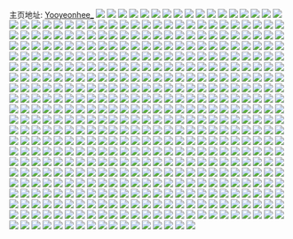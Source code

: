 主页地址: [Yooyeonhee_](https://weibo.com/u/5988391513) 
![](https://wx4.sinaimg.cn/mw2000/006xgGbTly1h9d1041zmzj30u01hcdq5.jpg) 
![](https://wx4.sinaimg.cn/mw2000/006xgGbTly1h9d104dd6uj30u01hc7gn.jpg) 
![](https://wx4.sinaimg.cn/mw2000/006xgGbTly1h9csl8diy1j30xl1hg7qd.jpg) 
![](https://wx4.sinaimg.cn/mw2000/006xgGbTly1h9csl7n3k3j30wp1ch1b7.jpg) 
![](https://wx4.sinaimg.cn/mw2000/006xgGbTly1h9cslljelqj32c0340u0x.jpg) 
![](https://wx4.sinaimg.cn/mw2000/006xgGbTly1h9cslc1xk8j32c0340qv7.jpg) 
![](https://wx4.sinaimg.cn/mw2000/006xgGbTly1h9cslhfw1gj32c0340u0z.jpg) 
![](https://wx4.sinaimg.cn/mw2000/006xgGbTly1h9cslf6oivj32c0340qv7.jpg) 
![](https://wx4.sinaimg.cn/mw2000/006xgGbTly1h9cslnbdhkj32c03407wi.jpg) 
![](https://wx4.sinaimg.cn/mw2000/006xgGbTly1h9csljhyqxj32c0340npe.jpg) 
![](https://wx4.sinaimg.cn/mw2000/006xgGbTly1h8xyy0210uj32c0340u0x.jpg) 
![](https://wx4.sinaimg.cn/mw2000/006xgGbTly1h8xyxp8q36j32c03401l0.jpg) 
![](https://wx4.sinaimg.cn/mw2000/006xgGbTly1h8xyxybgorj32c03401l0.jpg) 
![](https://wx4.sinaimg.cn/mw2000/006xgGbTly1h8xyxr2ximj328g2z9e83.jpg) 
![](https://wx4.sinaimg.cn/mw2000/006xgGbTly1h8xyxuuch0j32c03407wk.jpg) 
![](https://wx4.sinaimg.cn/mw2000/006xgGbTly1h8xyygl82yj32c03407wk.jpg) 
![](https://wx4.sinaimg.cn/mw2000/006xgGbTly1h8rixuksn5j30zo0k2ajp.jpg) 
![](https://wx4.sinaimg.cn/mw2000/006xgGbTly1h8ognt4ej9j321k3fs4qp.jpg) 
![](https://wx4.sinaimg.cn/mw2000/006xgGbTly1h8if9yhoapj30w31l1h45.jpg) 
![](https://wx4.sinaimg.cn/mw2000/006xgGbTly1h8if9u9q15j30tj1ginb5.jpg) 
![](https://wx4.sinaimg.cn/mw2000/006xgGbTly1h8ifa4owaxj30xj1nlqoc.jpg) 
![](https://wx4.sinaimg.cn/mw2000/006xgGbTly1h8ifadjyl7j30wv1meqnt.jpg) 
![](https://wx4.sinaimg.cn/mw2000/006xgGbTly1h8hv4w3lxgj30u00u0n8t.jpg) 
![](https://wx4.sinaimg.cn/mw2000/006xgGbTly1h8hv4y96yzj30u00u07ft.jpg) 
![](https://wx4.sinaimg.cn/mw2000/006xgGbTly1h8hv50f178j30u00u07fu.jpg) 
![](https://wx4.sinaimg.cn/mw2000/006xgGbTly1h8hv2rfk2rj32c03407wi.jpg) 
![](https://wx4.sinaimg.cn/mw2000/006xgGbTly1h8hv399cf2j32c03404qq.jpg) 
![](https://wx4.sinaimg.cn/mw2000/006xgGbTly1h8hv2h2aavj32c0340hdu.jpg) 
![](https://wx4.sinaimg.cn/mw2000/006xgGbTly1h8hv27372cj32c03407wi.jpg) 
![](https://wx4.sinaimg.cn/mw2000/006xgGbTly1h8hv3gju38j32c0340u0x.jpg) 
![](https://wx4.sinaimg.cn/mw2000/006xgGbTly1h8hv30jhvtj32c03401ky.jpg) 
![](https://wx4.sinaimg.cn/mw2000/006xgGbTly1h8hv3w7qxpj32c035enpg.jpg) 
![](https://wx4.sinaimg.cn/mw2000/006xgGbTly1h8hv4ca45lj32c0340kjo.jpg) 
![](https://wx4.sinaimg.cn/mw2000/006xgGbTly1h8hv4jl8irj32c03404qq.jpg) 
![](https://wx4.sinaimg.cn/mw2000/006xgGbTly1h8hv4togzbj32c0340x6q.jpg) 
![](https://wx4.sinaimg.cn/mw2000/006xgGbTly1h8hv0g3sj9j32c0340qv5.jpg) 
![](https://wx4.sinaimg.cn/mw2000/006xgGbTly1h770960jxzj32dr36akjn.jpg) 
![](https://wx4.sinaimg.cn/mw2000/006xgGbTly1h7709hhdu6j32dr36ab2b.jpg) 
![](https://wx4.sinaimg.cn/mw2000/006xgGbTly1h7707ajj9tj30u00u07eb.jpg) 
![](https://wx4.sinaimg.cn/mw2000/006xgGbTly1h7707g1n89j31hc1hc4gy.jpg) 
![](https://wx4.sinaimg.cn/mw2000/006xgGbTly1h77079cc3gj322h2rb4qq.jpg) 
![](https://wx4.sinaimg.cn/mw2000/006xgGbTly1h7707byzjdj30u00u0gwt.jpg) 
![](https://wx4.sinaimg.cn/mw2000/006xgGbTly1h7706rpqy5j31yi2jj7bj.jpg) 
![](https://wx4.sinaimg.cn/mw2000/006xgGbTly1h7707cpsoqj30wi1610v6.jpg) 
![](https://wx4.sinaimg.cn/mw2000/006xgGbTly1h6r5aqqneaj30xp18w0w9.jpg) 
![](https://wx4.sinaimg.cn/mw2000/006xgGbTly1h6r5o5hmokj30u00u0jyp.jpg) 
![](https://wx4.sinaimg.cn/mw2000/006xgGbTly1h6r5av7tssj30u00u040j.jpg) 
![](https://wx4.sinaimg.cn/mw2000/006xgGbTly1h6r5avw8y0j30u00u0abi.jpg) 
![](https://wx4.sinaimg.cn/mw2000/006xgGbTly1h6r5avfemhj30u00u0q4m.jpg) 
![](https://wx4.sinaimg.cn/mw2000/006xgGbTly1h6r5avnj1kj30u00u0agm.jpg) 
![](https://wx4.sinaimg.cn/mw2000/006xgGbTly1h6r5at5tr6j30u00u0dzh.jpg) 
![](https://wx4.sinaimg.cn/mw2000/006xgGbTly1h6r5aw3luvj30u00u0t9n.jpg) 
![](https://wx4.sinaimg.cn/mw2000/006xgGbTly1h6r5b1043wj30u00u0wjr.jpg) 
![](https://wx4.sinaimg.cn/mw2000/006xgGbTly1h6r5o67pv8j30u00u0dk2.jpg) 
![](https://wx4.sinaimg.cn/mw2000/006xgGbTly1h6r5o56ho5j30u00u0475.jpg) 
![](https://wx4.sinaimg.cn/mw2000/006xgGbTly1h6r581itbpj328u2z7b2a.jpg) 
![](https://wx4.sinaimg.cn/mw2000/006xgGbTly1h6r54vuvj7j32c0340n5b.jpg) 
![](https://wx4.sinaimg.cn/mw2000/006xgGbTly1h6r55374ufj32c03404qp.jpg) 
![](https://wx4.sinaimg.cn/mw2000/006xgGbTly1h6r5558himj32c0340kjm.jpg) 
![](https://wx4.sinaimg.cn/mw2000/006xgGbTly1h6r54zdy5oj32c0340u0y.jpg) 
![](https://wx4.sinaimg.cn/mw2000/006xgGbTly1h6r557gvnej32c0340qv6.jpg) 
![](https://wx4.sinaimg.cn/mw2000/006xgGbTly1h6r54tmptqj32c0340wnk.jpg) 
![](https://wx4.sinaimg.cn/mw2000/006xgGbTly1h6r551rw5lj32c0340jyn.jpg) 
![](https://wx4.sinaimg.cn/mw2000/006xgGbTly1h6r54xcmguj32c0340hdt.jpg) 
![](https://wx4.sinaimg.cn/mw2000/006xgGbTly1h6r55aa1dpj32c034045h.jpg) 
![](https://wx4.sinaimg.cn/mw2000/006xgGbTly1h6ksh50a6cj32do369ah2.jpg) 
![](https://wx4.sinaimg.cn/mw2000/006xgGbTly1h6ks9l7becj32c03407pv.jpg) 
![](https://wx4.sinaimg.cn/mw2000/006xgGbTly1h6ks9smcfoj32ak322e81.jpg) 
![](https://wx4.sinaimg.cn/mw2000/006xgGbTly1h6ks93m7izj32c02c0tnw.jpg) 
![](https://wx4.sinaimg.cn/mw2000/006xgGbTly1h6ksax6jysj321u2qg4qp.jpg) 
![](https://wx4.sinaimg.cn/mw2000/006xgGbTly1h6ksanq8ndj325m2vik3j.jpg) 
![](https://wx4.sinaimg.cn/mw2000/006xgGbTly1h6ksbaorg6j32c0340n7n.jpg) 
![](https://wx4.sinaimg.cn/mw2000/006xgGbTly1h6ks8yoe9ij329d30h7wj.jpg) 
![](https://wx4.sinaimg.cn/mw2000/006xgGbTly1h6ks9hvu4ej32c02c0kjl.jpg) 
![](https://wx4.sinaimg.cn/mw2000/006xgGbTly1h6ks9lq83xj30u00u0jsn.jpg) 
![](https://wx4.sinaimg.cn/mw2000/006xgGbTly1h6ksbggjqdj327v2yhe82.jpg) 
![](https://wx4.sinaimg.cn/mw2000/006xgGbTly1h6kscwyxp9j32c03401l2.jpg) 
![](https://wx4.sinaimg.cn/mw2000/006xgGbTly1h6ksdn8ciej32c03404qq.jpg) 
![](https://wx4.sinaimg.cn/mw2000/006xgGbTly1h6ksfji6p8j30u00u0143.jpg) 
![](https://wx4.sinaimg.cn/mw2000/006xgGbTly1h6hdgxqst1j32c0343auk.jpg) 
![](https://wx4.sinaimg.cn/mw2000/006xgGbTly1h6hdh0cvm0j328w30eq9f.jpg) 
![](https://wx4.sinaimg.cn/mw2000/006xgGbTly1h6hdgfedo3j32hw3bxtlc.jpg) 
![](https://wx4.sinaimg.cn/mw2000/006xgGbTly1h6grm784yhj30u00u0gmv.jpg) 
![](https://wx4.sinaimg.cn/mw2000/006xgGbTly1h6grm5tjtoj30u00u00ts.jpg) 
![](https://wx4.sinaimg.cn/mw2000/006xgGbTly1h6grm4420oj30u00u0gu4.jpg) 
![](https://wx4.sinaimg.cn/mw2000/006xgGbTly1h685m05wmij32c03407wh.jpg) 
![](https://wx4.sinaimg.cn/mw2000/006xgGbTly1h685mmu5e7j32c0340b2d.jpg) 
![](https://wx4.sinaimg.cn/mw2000/006xgGbTly1h685mdtlh4j32c0340x6u.jpg) 
![](https://wx4.sinaimg.cn/mw2000/006xgGbTly1h685mqilbgj32c03401kx.jpg) 
![](https://wx4.sinaimg.cn/mw2000/006xgGbTly1h685m6vgtxj32c0340hdx.jpg) 
![](https://wx4.sinaimg.cn/mw2000/006xgGbTly1h685lspg7uj32ak340npg.jpg) 
![](https://wx4.sinaimg.cn/mw2000/006xgGbTly1h685mhjikvj32c0340wu5.jpg) 
![](https://wx4.sinaimg.cn/mw2000/006xgGbTly1h685muxwu3j32c0340qv7.jpg) 
![](https://wx4.sinaimg.cn/mw2000/006xgGbTly1h61vsnj2yrj31y82lnhdt.jpg) 
![](https://wx4.sinaimg.cn/mw2000/006xgGbTly1h61vsy2vuoj30vu1kl1kx.jpg) 
![](https://wx4.sinaimg.cn/mw2000/006xgGbTly1h61vspxsupj31081cbtmm.jpg) 
![](https://wx4.sinaimg.cn/mw2000/006xgGbTly1h61vsu05tvj31aa2a94qp.jpg) 
![](https://wx4.sinaimg.cn/mw2000/006xgGbTly1h61vshd6auj31uh2gnb2a.jpg) 
![](https://wx4.sinaimg.cn/mw2000/006xgGbTly1h61vsvcpdtj319m294e6x.jpg) 
![](https://wx4.sinaimg.cn/mw2000/006xgGbTly1h61vswbvwoj31j02psk1n.jpg) 
![](https://wx4.sinaimg.cn/mw2000/006xgGbTly1h61vsrgwjgj30zo1bk4qk.jpg) 
![](https://wx4.sinaimg.cn/mw2000/006xgGbTly1h61vt3muhyj324a2tqhdt.jpg) 
![](https://wx4.sinaimg.cn/mw2000/006xgGbTly1h61vt18195j32c03404e3.jpg) 
![](https://wx4.sinaimg.cn/mw2000/006xgGbTly1h60etz8yj2j32c0340tfh.jpg) 
![](https://wx4.sinaimg.cn/mw2000/006xgGbTly1h60etva87zj31sc2ds4qp.jpg) 
![](https://wx4.sinaimg.cn/mw2000/006xgGbTly1h60eufmxnej31kz23wk1p.jpg) 
![](https://wx4.sinaimg.cn/mw2000/006xgGbTly1h60etsr166j32c03407wi.jpg) 
![](https://wx4.sinaimg.cn/mw2000/006xgGbTly1h60etwga1sj30u00u0q4z.jpg) 
![](https://wx4.sinaimg.cn/mw2000/006xgGbTly1h60etvm71jj30zk1beai7.jpg) 
![](https://wx4.sinaimg.cn/mw2000/006xgGbTly1h60etw09cvj30u00u074x.jpg) 
![](https://wx4.sinaimg.cn/mw2000/006xgGbTly1h60etdrdstj31sc2dskji.jpg) 
![](https://wx4.sinaimg.cn/mw2000/006xgGbTly1h60etf7uxxj31sc2dsdie.jpg) 
![](https://wx4.sinaimg.cn/mw2000/006xgGbTly1h5utj6btncj320e2ojqv6.jpg) 
![](https://wx4.sinaimg.cn/mw2000/006xgGbTly1h5utjewejkj32d51rv7wi.jpg) 
![](https://wx4.sinaimg.cn/mw2000/006xgGbTly1h5utjybqc5j31871lt4qp.jpg) 
![](https://wx4.sinaimg.cn/mw2000/006xgGbTly1h5utk0l8onj31j221fb29.jpg) 
![](https://wx4.sinaimg.cn/mw2000/006xgGbTly1h5utjqeu5qj30zo1bku0x.jpg) 
![](https://wx4.sinaimg.cn/mw2000/006xgGbTly1h5utk3bsfkj31ix217b29.jpg) 
![](https://wx4.sinaimg.cn/mw2000/006xgGbTly1h5utj0lv8ej32c02rvb2a.jpg) 
![](https://wx4.sinaimg.cn/mw2000/006xgGbTly1h5utjm0l6vj32c0340npe.jpg) 
![](https://wx4.sinaimg.cn/mw2000/006xgGbTly1h5utjw7i8bj31sc2dse82.jpg) 
![](https://wx4.sinaimg.cn/mw2000/006xgGbTly1h5utkqqnr1j30u00u0tmw.jpg) 
![](https://wx4.sinaimg.cn/mw2000/006xgGbTly1h5utkoxlj5j30u00u0dss.jpg) 
![](https://wx4.sinaimg.cn/mw2000/006xgGbTly1h5utkpf02pj30u00u07bq.jpg) 
![](https://wx4.sinaimg.cn/mw2000/006xgGbTly1h5utkpyo9qj30u00u0agh.jpg) 
![](https://wx4.sinaimg.cn/mw2000/006xgGbTly1h5m0kmto7zj328p2zmhdv.jpg) 
![](https://wx4.sinaimg.cn/mw2000/006xgGbTly1h5m0kj0adtj32al324kjl.jpg) 
![](https://wx4.sinaimg.cn/mw2000/006xgGbTly1h5m0kk2eg5j329p30yhdt.jpg) 
![](https://wx4.sinaimg.cn/mw2000/006xgGbTly1h5m0khu6gjj32ac31tx6q.jpg) 
![](https://wx4.sinaimg.cn/mw2000/006xgGbTly1h5m0kqilksj32862yxx6q.jpg) 
![](https://wx4.sinaimg.cn/mw2000/006xgGbTly1h5m0ko294dj329e30jhdu.jpg) 
![](https://wx4.sinaimg.cn/mw2000/006xgGbTly1h4t86ad6t8j32ac31tu0x.jpg) 
![](https://wx4.sinaimg.cn/mw2000/006xgGbTly1h4t86joewvj32c0340qv6.jpg) 
![](https://wx4.sinaimg.cn/mw2000/006xgGbTly1h4t86ez8thj32c0340kjn.jpg) 
![](https://wx4.sinaimg.cn/mw2000/006xgGbTly1h4t86u4zclj32c034ub2b.jpg) 
![](https://wx4.sinaimg.cn/mw2000/006xgGbTly1h4t86wd46vj323r2t1hdt.jpg) 
![](https://wx4.sinaimg.cn/mw2000/006xgGbTly1h4t86rxdkcj328i2zckjl.jpg) 
![](https://wx4.sinaimg.cn/mw2000/006xgGbTly1h4t86psxbgj32c0340npf.jpg) 
![](https://wx4.sinaimg.cn/mw2000/006xgGbTly1h4t86bzvcvj32c035aqv5.jpg) 
![](https://wx4.sinaimg.cn/mw2000/006xgGbTly1h4t86n0z45j32c0340kjn.jpg) 
![](https://wx4.sinaimg.cn/mw2000/006xgGbTly1h4t87hhlawj31sc2dsb2a.jpg) 
![](https://wx4.sinaimg.cn/mw2000/006xgGbTly1h4t87jya7pj30zo1renhn.jpg) 
![](https://wx4.sinaimg.cn/mw2000/006xgGbTly1h4t80tki1aj32c0340e83.jpg) 
![](https://wx4.sinaimg.cn/mw2000/006xgGbTly1h4t80opeddj32c0340e83.jpg) 
![](https://wx4.sinaimg.cn/mw2000/006xgGbTly1h4t80qtg4sj32c0340b2b.jpg) 
![](https://wx4.sinaimg.cn/mw2000/006xgGbTly1h4t80z85v6j32c0340hdt.jpg) 
![](https://wx4.sinaimg.cn/mw2000/006xgGbTly1h4t80ly0dqj3290300x6q.jpg) 
![](https://wx4.sinaimg.cn/mw2000/006xgGbTly1h4t80hj9efj327k2y24qq.jpg) 
![](https://wx4.sinaimg.cn/mw2000/006xgGbTly1h4t80vl1r5j32c0340kjl.jpg) 
![](https://wx4.sinaimg.cn/mw2000/006xgGbTly1h4t814c2b1j32c0340npd.jpg) 
![](https://wx4.sinaimg.cn/mw2000/006xgGbTly1h4t811narzj32c03404qr.jpg) 
![](https://wx4.sinaimg.cn/mw2000/006xgGbTly1h4t80x9shxj32c03407wh.jpg) 
![](https://wx4.sinaimg.cn/mw2000/006xgGbTly1h4t80mqaqhj30zo1re7nd.jpg) 
![](https://wx4.sinaimg.cn/mw2000/006xgGbTly1h4t81fjrnij30zo1retsa.jpg) 
![](https://wx4.sinaimg.cn/mw2000/006xgGbTly1h4t80iumapj30u00u04pn.jpg) 
![](https://wx4.sinaimg.cn/mw2000/006xgGbTly1h4t80j4w1lj30u00u0q8w.jpg) 
![](https://wx4.sinaimg.cn/mw2000/006xgGbTly1h4t80jiq6kj30u00u00yr.jpg) 
![](https://wx4.sinaimg.cn/mw2000/006xgGbTly1h4t81aij1mj32c0340npf.jpg) 
![](https://wx4.sinaimg.cn/mw2000/006xgGbTly1h4t81dnztej32c0340kjo.jpg) 
![](https://wx4.sinaimg.cn/mw2000/006xgGbTly1h4t81w80oij31sc2dsu0y.jpg) 
![](https://wx4.sinaimg.cn/mw2000/006xgGbTly1h4b8059vsoj32c0340x6t.jpg) 
![](https://wx4.sinaimg.cn/mw2000/006xgGbTly1h4b800jzzsj32c03401l2.jpg) 
![](https://wx4.sinaimg.cn/mw2000/006xgGbTly1h4b80acf4rj32c03401l2.jpg) 
![](https://wx4.sinaimg.cn/mw2000/006xgGbTly1h4b80knz2qj31sc2ds1kx.jpg) 
![](https://wx4.sinaimg.cn/mw2000/006xgGbTly1h4b80jj1mzj30yl1a47gf.jpg) 
![](https://wx4.sinaimg.cn/mw2000/006xgGbTly1h4b80f8myxj31qj2bd4qp.jpg) 
![](https://wx4.sinaimg.cn/mw2000/006xgGbTly1h4b80c53xnj31sc2dse81.jpg) 
![](https://wx4.sinaimg.cn/mw2000/006xgGbTly1h4b80dklpsj31py2al7wh.jpg) 
![](https://wx4.sinaimg.cn/mw2000/006xgGbTly1h4b80hy7eqj31sc2dse81.jpg) 
![](https://wx4.sinaimg.cn/mw2000/006xgGbTly1h4b80iwhg6j30zn1ba1kx.jpg) 
![](https://wx4.sinaimg.cn/mw2000/006xgGbTly1h47yyqkxv3j321k42wx6p.jpg) 
![](https://wx4.sinaimg.cn/mw2000/006xgGbTly1h47yz5hn3zj32bg33zkjo.jpg) 
![](https://wx4.sinaimg.cn/mw2000/006xgGbTly1h47yz9w9wij32c0340b2b.jpg) 
![](https://wx4.sinaimg.cn/mw2000/006xgGbTly1h47yyuedn1j32963087wk.jpg) 
![](https://wx4.sinaimg.cn/mw2000/006xgGbTly1h47yywvkp3j31t22ulkjl.jpg) 
![](https://wx4.sinaimg.cn/mw2000/006xgGbTly1h47yzqmj83j329z33qqv8.jpg) 
![](https://wx4.sinaimg.cn/mw2000/006xgGbTly1h47yzuh4sgj32c0340u10.jpg) 
![](https://wx4.sinaimg.cn/mw2000/006xgGbTly1h47yzeb9wwj32c0340qv7.jpg) 
![](https://wx4.sinaimg.cn/mw2000/006xgGbTly1h47yz1n0v7j32ak321x6q.jpg) 
![](https://wx4.sinaimg.cn/mw2000/006xgGbTly1h47yzldoqwj329v31rb2e.jpg) 
![](https://wx4.sinaimg.cn/mw2000/006xgGbTly1h47yzfsl6gj31vf2hwb2a.jpg) 
![](https://wx4.sinaimg.cn/mw2000/006xgGbTly1h3u911r0ogj32c0340npe.jpg) 
![](https://wx4.sinaimg.cn/mw2000/006xgGbTly1h3u910pa0uj30ys1ptar1.jpg) 
![](https://wx4.sinaimg.cn/mw2000/006xgGbTly1h3u90yorspj30u00u0tn6.jpg) 
![](https://wx4.sinaimg.cn/mw2000/006xgGbTly1h3u910b221j30u00u0tls.jpg) 
![](https://wx4.sinaimg.cn/mw2000/006xgGbTly1h3u90zzn3nj30u00u04ai.jpg) 
![](https://wx4.sinaimg.cn/mw2000/006xgGbTly1h3u90ycsvaj30u00u07kh.jpg) 
![](https://wx4.sinaimg.cn/mw2000/006xgGbTly1h3u91jisp5j30u00u0793.jpg) 
![](https://wx4.sinaimg.cn/mw2000/006xgGbTly1h3u90xwivyj31sc2dsb29.jpg) 
![](https://wx4.sinaimg.cn/mw2000/006xgGbTly1h3u910y8caj30u00u0wl6.jpg) 
![](https://wx4.sinaimg.cn/mw2000/006xgGbTly1h3u90zmzhrj32c0340x6p.jpg) 
![](https://wx4.sinaimg.cn/mw2000/006xgGbTly1h3qpobo6kjj322u2rshdv.jpg) 
![](https://wx4.sinaimg.cn/mw2000/006xgGbTly1h3qpoa0fa4j30u00ujn54.jpg) 
![](https://wx4.sinaimg.cn/mw2000/006xgGbTly1h3qpobzw81j30u00u0q7x.jpg) 
![](https://wx4.sinaimg.cn/mw2000/006xgGbTly1h3qpocbbwgj30u00u0jy3.jpg) 
![](https://wx4.sinaimg.cn/mw2000/006xgGbTly1h3qpmw4pfmj30y41omqjl.jpg) 
![](https://wx4.sinaimg.cn/mw2000/006xgGbTly1h3qpmunqtfj30zo1reqjj.jpg) 
![](https://wx4.sinaimg.cn/mw2000/006xgGbTly1h3of2w3twjj32c0340hdt.jpg) 
![](https://wx4.sinaimg.cn/mw2000/006xgGbTly1h3of2z34gpj32c03407wh.jpg) 
![](https://wx4.sinaimg.cn/mw2000/006xgGbTly1h3of2y13erj32c03404qq.jpg) 
![](https://wx4.sinaimg.cn/mw2000/006xgGbTly1h3of311gnmj32c03407wi.jpg) 
![](https://wx4.sinaimg.cn/mw2000/006xgGbTly1h3of33h1d9j30u00u0dmc.jpg) 
![](https://wx4.sinaimg.cn/mw2000/006xgGbTly1h3of2udcprj30u0140jyz.jpg) 
![](https://wx4.sinaimg.cn/mw2000/006xgGbTly1h3of1s3dn6j30zo1re1bt.jpg) 
![](https://wx4.sinaimg.cn/mw2000/006xgGbTly1h3of1pj8rbj30zo1reh32.jpg) 
![](https://wx4.sinaimg.cn/mw2000/006xgGbTly1h390dualelj32c0340b29.jpg) 
![](https://wx4.sinaimg.cn/mw2000/006xgGbTly1h390dw2gnuj32c0340x6q.jpg) 
![](https://wx4.sinaimg.cn/mw2000/006xgGbTly1h390dxfkvfj32c0340x6q.jpg) 
![](https://wx4.sinaimg.cn/mw2000/006xgGbTly1h3907iuvybj32c0340e82.jpg) 
![](https://wx4.sinaimg.cn/mw2000/006xgGbTly1h3907vpg5oj32a22a2npf.jpg) 
![](https://wx4.sinaimg.cn/mw2000/006xgGbTly1h3907f6mj5j32hq3bnqv6.jpg) 
![](https://wx4.sinaimg.cn/mw2000/006xgGbTly1h3907hvif3j32c0340b29.jpg) 
![](https://wx4.sinaimg.cn/mw2000/006xgGbTly1h3907d2t15j32c02c0npe.jpg) 
![](https://wx4.sinaimg.cn/mw2000/006xgGbTly1h39079khj4j32c0340u0y.jpg) 
![](https://wx4.sinaimg.cn/mw2000/006xgGbTly1h3907az8hrj32712xdqv6.jpg) 
![](https://wx4.sinaimg.cn/mw2000/006xgGbTly1h3907dytgej31sc1schdt.jpg) 
![](https://wx4.sinaimg.cn/mw2000/006xgGbTly1h3907h59t2j329d30h1l0.jpg) 
![](https://wx4.sinaimg.cn/mw2000/006xgGbTly1h2nctdechej32e433z1kx.jpg) 
![](https://wx4.sinaimg.cn/mw2000/006xgGbTly1h2ncte17cwj32e433z1kx.jpg) 
![](https://wx4.sinaimg.cn/mw2000/006xgGbTly1h2ncteugl7j32e433z1kx.jpg) 
![](https://wx4.sinaimg.cn/mw2000/006xgGbTly1h2kqqawr9jj30zo1h84qp.jpg) 
![](https://wx4.sinaimg.cn/mw2000/006xgGbTly1h2kqqbxn7bj30zo1h51kx.jpg) 
![](https://wx4.sinaimg.cn/mw2000/006xgGbTly1h2kqqcsocij30zo1gt4qp.jpg) 
![](https://wx4.sinaimg.cn/mw2000/006xgGbTly1h2kqqefecxj30zo1h8tuw.jpg) 
![](https://wx4.sinaimg.cn/mw2000/006xgGbTly1h29f4xnzlnj30zo2541k8.jpg) 
![](https://wx4.sinaimg.cn/mw2000/006xgGbTly1h29f4yf86vj30zo2544qp.jpg) 
![](https://wx4.sinaimg.cn/mw2000/006xgGbTly1h29f4zl73xj30zo2544qp.jpg) 
![](https://wx4.sinaimg.cn/mw2000/006xgGbTly1h29f4wswamj30zo25613b.jpg) 
![](https://wx4.sinaimg.cn/mw2000/006xgGbTly1h29f4zzlgqj30zo256dqf.jpg) 
![](https://wx4.sinaimg.cn/mw2000/006xgGbTly1h29f50lccbj30zo256qgc.jpg) 
![](https://wx4.sinaimg.cn/mw2000/006xgGbTly1h22b8up8uxj31qr1qrnpd.jpg) 
![](https://wx4.sinaimg.cn/mw2000/006xgGbTly1h22b8wiji9j31sc1sckjl.jpg) 
![](https://wx4.sinaimg.cn/mw2000/006xgGbTly1h22b901cb4j321k7p8u0y.jpg) 
![](https://wx4.sinaimg.cn/mw2000/006xgGbTly1h1r1v3tpakj30zo1rewt7.jpg) 
![](https://wx4.sinaimg.cn/mw2000/006xgGbTly1h1kl6u8skij31om28ue82.jpg) 
![](https://wx4.sinaimg.cn/mw2000/006xgGbTly1h1kl6sd1axj31nx27vkjm.jpg) 
![](https://wx4.sinaimg.cn/mw2000/006xgGbTly1h1kl6zcatjj31ms26eb2a.jpg) 
![](https://wx4.sinaimg.cn/mw2000/006xgGbTly1h1kl6xgwvpj31pp2a94qq.jpg) 
![](https://wx4.sinaimg.cn/mw2000/006xgGbTly1h1kl6vsmbyj31is211kjl.jpg) 
![](https://wx4.sinaimg.cn/mw2000/006xgGbTly1h1agovxjw4j30y71orqlo.jpg) 
![](https://wx4.sinaimg.cn/mw2000/006xgGbTly1h19edzmkcrj32c03404qs.jpg) 
![](https://wx4.sinaimg.cn/mw2000/006xgGbTly1h19edr8xv8j32c0340hdx.jpg) 
![](https://wx4.sinaimg.cn/mw2000/006xgGbTly1h19edp7a6rj32c0340qv9.jpg) 
![](https://wx4.sinaimg.cn/mw2000/006xgGbTly1h19edvl8bnj32c0340e84.jpg) 
![](https://wx4.sinaimg.cn/mw2000/006xgGbTly1h19edt3g8dj32c0340hdw.jpg) 
![](https://wx4.sinaimg.cn/mw2000/006xgGbTly1h19edxmtljj32c0340e84.jpg) 
![](https://wx4.sinaimg.cn/mw2000/006xgGbTly1h18ihmj4mjj32c03401l0.jpg) 
![](https://wx4.sinaimg.cn/mw2000/006xgGbTly1h18ihl8n6pj32c03407wj.jpg) 
![](https://wx4.sinaimg.cn/mw2000/006xgGbTly1h18ihp6bvxj32c03401kz.jpg) 
![](https://wx4.sinaimg.cn/mw2000/006xgGbTly1h18ihnoskij32b232rqv5.jpg) 
![](https://wx4.sinaimg.cn/mw2000/006xgGbTly1h18ihtpcfmj31vg2hxqv6.jpg) 
![](https://wx4.sinaimg.cn/mw2000/006xgGbTly1h18ihqhltej32c03407wj.jpg) 
![](https://wx4.sinaimg.cn/mw2000/006xgGbTly1h18ihutb3qj327c27cx6q.jpg) 
![](https://wx4.sinaimg.cn/mw2000/006xgGbTly1h18ijq8t2xj326r2x0kjn.jpg) 
![](https://wx4.sinaimg.cn/mw2000/006xgGbTly1h18ihrwsymj32c02c01kz.jpg) 
![](https://wx4.sinaimg.cn/mw2000/006xgGbTly1h18iibsvegj32c02c04qr.jpg) 
![](https://wx4.sinaimg.cn/mw2000/006xgGbTly1h18iicysgij32c02c04qr.jpg) 
![](https://wx4.sinaimg.cn/mw2000/006xgGbTly1h1517ijx7sj31ve1ej7wh.jpg) 
![](https://wx4.sinaimg.cn/mw2000/006xgGbTly1h1517jp1lpj31xe1g1e81.jpg) 
![](https://wx4.sinaimg.cn/mw2000/006xgGbTly1h1517km7loj31ye1gse81.jpg) 
![](https://wx4.sinaimg.cn/mw2000/006xgGbTly1h15171h8csj31s51c4b29.jpg) 
![](https://wx4.sinaimg.cn/mw2000/006xgGbTly1h0ysx88lyzj30xo1ntnbh.jpg) 
![](https://wx4.sinaimg.cn/mw2000/006xgGbTly1h0ysx8zz19j30zo1re7lr.jpg) 
![](https://wx4.sinaimg.cn/mw2000/006xgGbTly1h0ysxaz3a7j30zo1redxa.jpg) 
![](https://wx4.sinaimg.cn/mw2000/006xgGbTly1h0ysx6wrlhj30wq1m5n7z.jpg) 
![](https://wx4.sinaimg.cn/mw2000/006xgGbTly1h0yswt8xelj30zo1re7lr.jpg) 
![](https://wx4.sinaimg.cn/mw2000/006xgGbTly1h0kr727mb0j30pb0xs45n.jpg) 
![](https://wx4.sinaimg.cn/mw2000/006xgGbTly1h09h3pfn1lj32c0340hdt.jpg) 
![](https://wx4.sinaimg.cn/mw2000/006xgGbTly1h09h3o7j5zj32c0340b29.jpg) 
![](https://wx4.sinaimg.cn/mw2000/006xgGbTly1h040nunvfjj31sc1scb29.jpg) 
![](https://wx4.sinaimg.cn/mw2000/006xgGbTly1h02qyw0dtmj31t7cmz4qu.jpg) 
![](https://wx4.sinaimg.cn/mw2000/006xgGbTly1gztgzb6h47j321k42w4qp.jpg) 
![](https://wx4.sinaimg.cn/mw2000/006xgGbTly1gztgzbx9r9j32c02c0npd.jpg) 
![](https://wx4.sinaimg.cn/mw2000/006xgGbTly1gztgz4sj9gj32c02c04qp.jpg) 
![](https://wx4.sinaimg.cn/mw2000/006xgGbTly1gztgwa4tm4j32c0340hdu.jpg) 
![](https://wx4.sinaimg.cn/mw2000/006xgGbTly1gztgwdfk5sj30zk1beqis.jpg) 
![](https://wx4.sinaimg.cn/mw2000/006xgGbTly1gztgwc5z2xj31o02807wi.jpg) 
![](https://wx4.sinaimg.cn/mw2000/006xgGbTly1gztgwcrt52j30wi1ls7c7.jpg) 
![](https://wx4.sinaimg.cn/mw2000/006xgGbTly1gztgwcid4qj30z01amn4c.jpg) 
![](https://wx4.sinaimg.cn/mw2000/006xgGbTly1gztgwd3e78j31yc0wi7f7.jpg) 
![](https://wx4.sinaimg.cn/mw2000/006xgGbTly1gztgqyw9irj32c0340e84.jpg) 
![](https://wx4.sinaimg.cn/mw2000/006xgGbTly1gztgr0grulj32c0340e84.jpg) 
![](https://wx4.sinaimg.cn/mw2000/006xgGbTly1gzo96fjig1j32c0340npf.jpg) 
![](https://wx4.sinaimg.cn/mw2000/006xgGbTly1gzo96iaoroj32c03407wk.jpg) 
![](https://wx4.sinaimg.cn/mw2000/006xgGbTly1gzo96gspdxj32c0340x6p.jpg) 
![](https://wx4.sinaimg.cn/mw2000/006xgGbTly1gzo96lhvpvj32c0340x6q.jpg) 
![](https://wx4.sinaimg.cn/mw2000/006xgGbTly1gzo96o2hcdj32c02c0hdu.jpg) 
![](https://wx4.sinaimg.cn/mw2000/006xgGbTly1gzo96mxkokj32c0340hdv.jpg) 
![](https://wx4.sinaimg.cn/mw2000/006xgGbTly1gzo96jskunj32c02c0npe.jpg) 
![](https://wx4.sinaimg.cn/mw2000/006xgGbTly1gzo96p4mv9j321p21pkjl.jpg) 
![](https://wx4.sinaimg.cn/mw2000/006xgGbTly1gzcv9dve46j32c0340e82.jpg) 
![](https://wx4.sinaimg.cn/mw2000/006xgGbTly1gzcv9vtwedj32c03404qq.jpg) 
![](https://wx4.sinaimg.cn/mw2000/006xgGbTly1gzcvb5g76tj32c03407wi.jpg) 
![](https://wx4.sinaimg.cn/mw2000/006xgGbTly1gzcv88vqpgj32c0340b2a.jpg) 
![](https://wx4.sinaimg.cn/mw2000/006xgGbTly1gzcvc3iej4j32c02c04qq.jpg) 
![](https://wx4.sinaimg.cn/mw2000/006xgGbTly1gzcvbel7pcj32c0340b2a.jpg) 
![](https://wx4.sinaimg.cn/mw2000/006xgGbTly1gzc0vyx9s3j32c0340hdu.jpg) 
![](https://wx4.sinaimg.cn/mw2000/006xgGbTly1gzc0vy2hs3j32c0340e82.jpg) 
![](https://wx4.sinaimg.cn/mw2000/006xgGbTly1gzc0vwsbz5j32c0340b2a.jpg) 
![](https://wx4.sinaimg.cn/mw2000/006xgGbTly1gzc0w0s0j4j32c0340e82.jpg) 
![](https://wx4.sinaimg.cn/mw2000/006xgGbTly1gzc0vzxrdwj32c0340e82.jpg) 
![](https://wx4.sinaimg.cn/mw2000/006xgGbTly1gzbrtpi8q8j32652w6npe.jpg) 
![](https://wx4.sinaimg.cn/mw2000/006xgGbTly1gzbrrztqfyj32c0340kjm.jpg) 
![](https://wx4.sinaimg.cn/mw2000/006xgGbTly1gzbrrexc4sj32c0340e82.jpg) 
![](https://wx4.sinaimg.cn/mw2000/006xgGbTly1gzbrr36tduj32c0340npe.jpg) 
![](https://wx4.sinaimg.cn/mw2000/006xgGbTly1gzbru5n1bvj32c02c04qp.jpg) 
![](https://wx4.sinaimg.cn/mw2000/006xgGbTly1gzbrsok3a3j32c03404qr.jpg) 
![](https://wx4.sinaimg.cn/mw2000/006xgGbTly1gzbrv0qoh0j32c0340x6q.jpg) 
![](https://wx4.sinaimg.cn/mw2000/006xgGbTly1gzbrqbmmdkj32c0340npe.jpg) 
![](https://wx4.sinaimg.cn/mw2000/006xgGbTly1gzbo6nmtbij32c02c0b2a.jpg) 
![](https://wx4.sinaimg.cn/mw2000/006xgGbTly1gzbo6br8ylj32c02c04qq.jpg) 
![](https://wx4.sinaimg.cn/mw2000/006xgGbTly1gzbo61qew9j32c02c0b2a.jpg) 
![](https://wx4.sinaimg.cn/mw2000/006xgGbTly1gzbluilsy1j30u00u0qbu.jpg) 
![](https://wx4.sinaimg.cn/mw2000/006xgGbTly1gz7mr257h5j31qh1qh7wh.jpg) 
![](https://wx4.sinaimg.cn/mw2000/006xgGbTly1gz7la0oaw9j31sc1scqv5.jpg) 
![](https://wx4.sinaimg.cn/mw2000/006xgGbTly1gz7la03li6j31sc1scqv5.jpg) 
![](https://wx4.sinaimg.cn/mw2000/006xgGbTly1gyslpc26duj31sc2dsb2a.jpg) 
![](https://wx4.sinaimg.cn/mw2000/006xgGbTly1gyslmsi4eaj31sc1scb29.jpg) 
![](https://wx4.sinaimg.cn/mw2000/006xgGbTly1gyslmr4yh5j31sc1sce81.jpg) 
![](https://wx4.sinaimg.cn/mw2000/006xgGbTly1gyslmvhombj31sc1scnpd.jpg) 
![](https://wx4.sinaimg.cn/mw2000/006xgGbTly1gyslmtty7wj31sc1sce81.jpg) 
![](https://wx4.sinaimg.cn/mw2000/006xgGbTly1gylqz1mut9j32c02c0kjm.jpg) 
![](https://wx4.sinaimg.cn/mw2000/006xgGbTly1gylqz5gn1uj32c02c0hdu.jpg) 
![](https://wx4.sinaimg.cn/mw2000/006xgGbTly1gylqz3olguj32c0340hdv.jpg) 
![](https://wx4.sinaimg.cn/mw2000/006xgGbTly1gylqz9hcf4j32c02c0e81.jpg) 
![](https://wx4.sinaimg.cn/mw2000/006xgGbTly1gylqzba2wij32c02c0e81.jpg) 
![](https://wx4.sinaimg.cn/mw2000/006xgGbTly1gylqz6sqmxj32c02c0kjm.jpg) 
![](https://wx4.sinaimg.cn/mw2000/006xgGbTly1gyi2nceznaj31iw217npd.jpg) 
![](https://wx4.sinaimg.cn/mw2000/006xgGbTly1gyi2nilq4nj31sc2ds7wi.jpg) 
![](https://wx4.sinaimg.cn/mw2000/006xgGbTly1gyfnzhq3vij319i19i7lh.jpg) 
![](https://wx4.sinaimg.cn/mw2000/006xgGbTly1gyfnzfs4hmj31sc1scb29.jpg) 
![](https://wx4.sinaimg.cn/mw2000/006xgGbTly1gyfnzidvgkj31sc1sce81.jpg) 
![](https://wx4.sinaimg.cn/mw2000/006xgGbTly1gyfnz2y15nj32c02c07wi.jpg) 
![](https://wx4.sinaimg.cn/mw2000/006xgGbTly1gyfnz3ty0pj31mr1mre7f.jpg) 
![](https://wx4.sinaimg.cn/mw2000/006xgGbTly1gyfnx5e2iej32c02c0b2a.jpg) 
![](https://wx4.sinaimg.cn/mw2000/006xgGbTly1gyfnx2tzm9j32c02c0x6p.jpg) 
![](https://wx4.sinaimg.cn/mw2000/006xgGbTly1gyfnx7duvdj32c02c0e82.jpg) 
![](https://wx4.sinaimg.cn/mw2000/006xgGbTly1gxmq7ctlmqj31sc1sckjl.jpg) 
![](https://wx4.sinaimg.cn/mw2000/006xgGbTly1gxiy9axs6lj32c02c0kjm.jpg) 
![](https://wx4.sinaimg.cn/mw2000/006xgGbTly1gxiya0sm3uj326m26m7wi.jpg) 
![](https://wx4.sinaimg.cn/mw2000/006xgGbTly1gxiy9khweyj32c02c0hdu.jpg) 
![](https://wx4.sinaimg.cn/mw2000/006xgGbTly1gxiy9of1yvj32c02c0npe.jpg) 
![](https://wx4.sinaimg.cn/mw2000/006xgGbTly1gxiy9hq95hj32c02c0u0y.jpg) 
![](https://wx4.sinaimg.cn/mw2000/006xgGbTly1gxiy9u6df1j32c02c0x6q.jpg) 
![](https://wx4.sinaimg.cn/mw2000/006xgGbTly1gxiy9ecu5yj32c02c0u0y.jpg) 
![](https://wx4.sinaimg.cn/mw2000/006xgGbTly1gxiy9ymjmnj32c02c0kjm.jpg) 
![](https://wx4.sinaimg.cn/mw2000/006xgGbTly1gxiy9qvdrbj327b27bqv6.jpg) 
![](https://wx4.sinaimg.cn/mw2000/006xgGbTly1gxiya8cbe0j32c02c04qr.jpg) 
![](https://wx4.sinaimg.cn/mw2000/006xgGbTly1gxiyaabuf2j32c02c0qv5.jpg) 
![](https://wx4.sinaimg.cn/mw2000/006xgGbTly1gxiyac8dkyj31sc1sckjl.jpg) 
![](https://wx4.sinaimg.cn/mw2000/006xgGbTly1gxiy6a0nc8j32c02c0kjm.jpg) 
![](https://wx4.sinaimg.cn/mw2000/006xgGbTly1gxiy6b21ucj32c02c07wi.jpg) 
![](https://wx4.sinaimg.cn/mw2000/006xgGbTly1gxiy68wlcpj32c02c0npd.jpg) 
![](https://wx4.sinaimg.cn/mw2000/006xgGbTly1gxiy64s3dsj32c02c0kjl.jpg) 
![](https://wx4.sinaimg.cn/mw2000/006xgGbTly1gxftsvwyodj336o24ghdu.jpg) 
![](https://wx4.sinaimg.cn/mw2000/006xgGbTly1gxfttvwk3wj31960ty7nf.jpg) 
![](https://wx4.sinaimg.cn/mw2000/006xgGbTly1gxftt09lkbj32c0340e82.jpg) 
![](https://wx4.sinaimg.cn/mw2000/006xgGbTly1gxesigc6lzj31sc1scnpd.jpg) 
![](https://wx4.sinaimg.cn/mw2000/006xgGbTly1gxesikw4qnj30tk0tkn30.jpg) 
![](https://wx4.sinaimg.cn/mw2000/006xgGbTly1gxesiiqbh1j31sc1scnpd.jpg) 
![](https://wx4.sinaimg.cn/mw2000/006xgGbTly1gxesiq2an2j31sc1sc4qp.jpg) 
![](https://wx4.sinaimg.cn/mw2000/006xgGbTly1gxesm8ovsqj31sc1schdt.jpg) 
![](https://wx4.sinaimg.cn/mw2000/006xgGbTly1gxesis9ovij31sc2dsqv5.jpg) 
![](https://wx4.sinaimg.cn/mw2000/006xgGbTly1gxesiobwq1j31sc1sckjl.jpg) 
![](https://wx4.sinaimg.cn/mw2000/006xgGbTly1gxesilzucnj32c02c0hdt.jpg) 
![](https://wx4.sinaimg.cn/mw2000/006xgGbTly1gxesikbe8rj31sc1sc7wh.jpg) 
![](https://wx4.sinaimg.cn/mw2000/006xgGbTly1gxesmr2mh0j31t6cmzhe0.jpg) 
![](https://wx4.sinaimg.cn/mw2000/006xgGbTly1gwn5ftij2zj31sc1sckjl.jpg) 
![](https://wx4.sinaimg.cn/mw2000/006xgGbTly1gwn5fwxxgej31sc1sc1ky.jpg) 
![](https://wx4.sinaimg.cn/mw2000/006xgGbTly1gwn5g4xsjej31sc1sckjl.jpg) 
![](https://wx4.sinaimg.cn/mw2000/006xgGbTly1gwn5fo4kl4j31sc1schdt.jpg) 
![](https://wx4.sinaimg.cn/mw2000/006xgGbTly1gwn5g78w73j32c02c0x6p.jpg) 
![](https://wx4.sinaimg.cn/mw2000/006xgGbTly1gwn5fq96jqj31sc1sckjl.jpg) 
![](https://wx4.sinaimg.cn/mw2000/006xgGbTly1gwn5fz8dnfj31sc1scqv5.jpg) 
![](https://wx4.sinaimg.cn/mw2000/006xgGbTly1gwn5g1xonqj31sc1scnpd.jpg) 
![](https://wx4.sinaimg.cn/mw2000/006xgGbTly1gwn5fkrz76j31sc1sctxs.jpg) 
![](https://wx4.sinaimg.cn/mw2000/006xgGbTly1gwn5g989ktj32c02c0e81.jpg) 
![](https://wx4.sinaimg.cn/mw2000/006xgGbTly1gwn5bhuhgmj31sc1schdt.jpg) 
![](https://wx4.sinaimg.cn/mw2000/006xgGbTly1gwn5bekq21j31sc1schdt.jpg) 
![](https://wx4.sinaimg.cn/mw2000/006xgGbTly1gwn5bv7dlij31sc1sce81.jpg) 
![](https://wx4.sinaimg.cn/mw2000/006xgGbTly1gwn5bk62qvj30yi1pcqod.jpg) 
![](https://wx4.sinaimg.cn/mw2000/006xgGbTly1gwn5ccvsy0j31sc1schdt.jpg) 
![](https://wx4.sinaimg.cn/mw2000/006xgGbTly1gwn5blwjbtj30yi1pckcy.jpg) 
![](https://wx4.sinaimg.cn/mw2000/006xgGbTly1gwn5bohvx1j31sc1sce81.jpg) 
![](https://wx4.sinaimg.cn/mw2000/006xgGbTly1gwn5bqteevj31sc1schdt.jpg) 
![](https://wx4.sinaimg.cn/mw2000/006xgGbTly1gwn5bt278xj31sc1schdt.jpg) 
![](https://wx4.sinaimg.cn/mw2000/006xgGbTly1gwn5c7agjoj31sc1schdt.jpg) 
![](https://wx4.sinaimg.cn/mw2000/006xgGbTly1gwn5c9cshdj31sc1scb29.jpg) 
![](https://wx4.sinaimg.cn/mw2000/006xgGbTly1gweqt3vx15j30yi1pce28.jpg) 
![](https://wx4.sinaimg.cn/mw2000/006xgGbTly1gweqt2ekc4j30yi1pc4qp.jpg) 
![](https://wx4.sinaimg.cn/mw2000/006xgGbTly1gweqt36hncj30yi1pckds.jpg) 
![](https://wx4.sinaimg.cn/mw2000/006xgGbTly1gwcgswetjzj30yi1pc1d1.jpg) 
![](https://wx4.sinaimg.cn/mw2000/006xgGbTly1gwcgsy56thj30yi1pc1dk.jpg) 
![](https://wx4.sinaimg.cn/mw2000/006xgGbTly1gwcgszgip6j30yi1pcwr8.jpg) 
![](https://wx4.sinaimg.cn/mw2000/006xgGbTly1gwcgsu0zgjj32c02c0npe.jpg) 
![](https://wx4.sinaimg.cn/mw2000/006xgGbTly1gwcgtpiykoj32c02c0kjm.jpg) 
![](https://wx4.sinaimg.cn/mw2000/006xgGbTly1gwcgtif23ej31zm255qv5.jpg) 
![](https://wx4.sinaimg.cn/mw2000/006xgGbTly1gvzfk95cd0j32c02c07wk.jpg) 
![](https://wx4.sinaimg.cn/mw2000/006xgGbTly1gvzfkgoxouj31q91q87wh.jpg) 
![](https://wx4.sinaimg.cn/mw2000/006xgGbTly1gvzfjp8bk2j32c02c07wi.jpg) 
![](https://wx4.sinaimg.cn/mw2000/006xgGbTly1gvzfliow90j31sc1scb29.jpg) 
![](https://wx4.sinaimg.cn/mw2000/006xgGbTly1gvzflo8ij2j31sc1schdt.jpg) 
![](https://wx4.sinaimg.cn/mw2000/006xgGbTly1gvzfldv2ulj31sc1sc4qp.jpg) 
![](https://wx4.sinaimg.cn/mw2000/006xgGbTly1gvzfl9wv0tj32c02c0kjm.jpg) 
![](https://wx4.sinaimg.cn/mw2000/006xgGbTly1gvzfmbty4ej326f2wlx6q.jpg) 
![](https://wx4.sinaimg.cn/mw2000/006xgGbTly1gvzfl0t44ij31sc1sce81.jpg) 
![](https://wx4.sinaimg.cn/mw2000/006xgGbTly1gvzfm1z2mjj32c02c0qv6.jpg) 
![](https://wx4.sinaimg.cn/mw2000/006xgGbTly1gvzfksby8xj32c02c0kjm.jpg) 
![](https://wx4.sinaimg.cn/mw2000/006xgGbTly1gvyp5b9o0zj32c02c0npd.jpg) 
![](https://wx4.sinaimg.cn/mw2000/006xgGbTly1gvyp5dafqxj32c02c0hdt.jpg) 
![](https://wx4.sinaimg.cn/mw2000/006xgGbTly1gvyp5731wej32c02c0kjl.jpg) 
![](https://wx4.sinaimg.cn/mw2000/006xgGbTly1gvyp5hzio7j31sc1sc4qp.jpg) 
![](https://wx4.sinaimg.cn/mw2000/006xgGbTly1gvyp5lvzctj32c02c0npd.jpg) 
![](https://wx4.sinaimg.cn/mw2000/006xgGbTly1gvyp5k1gfrj31sc1sc4qp.jpg) 
![](https://wx4.sinaimg.cn/mw2000/006xgGbTly1gvyp60n55dj32c02c0qv5.jpg) 
![](https://wx4.sinaimg.cn/mw2000/006xgGbTly1gvyp5fz0rgj32c02c0npd.jpg) 
![](https://wx4.sinaimg.cn/mw2000/006xgGbTly1gvyp63u393j32c02c0e81.jpg) 
![](https://wx4.sinaimg.cn/mw2000/006xgGbTly1gvyiob5w53j31sc1sckjl.jpg) 
![](https://wx4.sinaimg.cn/mw2000/006xgGbTly1gvyioe8rz4j31sc1sce81.jpg) 
![](https://wx4.sinaimg.cn/mw2000/006xgGbTly1gvyiv6mmcsj31qy1qye81.jpg) 
![](https://wx4.sinaimg.cn/mw2000/006xgGbTly1gvyio6np13j31rt1rthdt.jpg) 
![](https://wx4.sinaimg.cn/mw2000/006xgGbTly1gvyiolafhkj31sc1sc4ow.jpg) 
![](https://wx4.sinaimg.cn/mw2000/006xgGbTly1gvyiogevh2j31oy1oyb29.jpg) 
![](https://wx4.sinaimg.cn/mw2000/006xgGbTly1gvyiongex1j31sc1scb29.jpg) 
![](https://wx4.sinaimg.cn/mw2000/006xgGbTly1gvyiojopfvj31sc1sckgt.jpg) 
![](https://wx4.sinaimg.cn/mw2000/006xgGbTly1gvyiohy7lhj31sc1sc4n5.jpg) 
![](https://wx4.sinaimg.cn/mw2000/006xgGbTly1gvwfwk9ujhj31ry1rxe81.jpg) 
![](https://wx4.sinaimg.cn/mw2000/006xgGbTly1gvqu1u0cylj61w71w7x6q02.jpg) 
![](https://wx4.sinaimg.cn/mw2000/006xgGbTly1gvqu2c3cicj32c02c0u10.jpg) 
![](https://wx4.sinaimg.cn/mw2000/006xgGbTly1gvqu2rj0cmj62c02c0x6s02.jpg) 
![](https://wx4.sinaimg.cn/mw2000/006xgGbTly1gvqu07r66uj31sc1scqv5.jpg) 
![](https://wx4.sinaimg.cn/mw2000/006xgGbTly1gvqu013ntsj31sc1sckjl.jpg) 
![](https://wx4.sinaimg.cn/mw2000/006xgGbTly1gvqu1ijq0ej62c02c0x6s02.jpg) 
![](https://wx4.sinaimg.cn/mw2000/006xgGbTly1gvqu0qlfmcj61sc1sckjl02.jpg) 
![](https://wx4.sinaimg.cn/mw2000/006xgGbTly1gvqu0bgjutj61sc1sc1kf02.jpg) 
![](https://wx4.sinaimg.cn/mw2000/006xgGbTly1gvqu1487gej62c02c01l102.jpg) 
![](https://wx4.sinaimg.cn/mw2000/006xgGbTly1gvqr2c5vodj31w71w7x6q.jpg) 
![](https://wx4.sinaimg.cn/mw2000/006xgGbTly1gvqr1xrnroj62c02c0u1002.jpg) 
![](https://wx4.sinaimg.cn/mw2000/006xgGbTly1gvqr2xrxjaj62c02c0x6s02.jpg) 
![](https://wx4.sinaimg.cn/mw2000/006xgGbTly1gvg1s09i02j62c02c0qv502.jpg) 
![](https://wx4.sinaimg.cn/mw2000/006xgGbTly1gvg1s7cz5wj62c02c01ky02.jpg) 
![](https://wx4.sinaimg.cn/mw2000/006xgGbTly1gvg1rcxzqpj61sc1scnpd02.jpg) 
![](https://wx4.sinaimg.cn/mw2000/006xgGbTly1gvg1rjpqg1j61sc1sckjl02.jpg) 
![](https://wx4.sinaimg.cn/mw2000/006xgGbTly1gvg1roti9bj61q41q47wh02.jpg) 
![](https://wx4.sinaimg.cn/mw2000/006xgGbTly1gvg1ruvtvkj61sc1schdt02.jpg) 
![](https://wx4.sinaimg.cn/mw2000/006xgGbTly1gvg1sbvu56j61pk1pkb2902.jpg) 
![](https://wx4.sinaimg.cn/mw2000/006xgGbTly1gvg1qwnpcaj61q51q6h2202.jpg) 
![](https://wx4.sinaimg.cn/mw2000/006xgGbTly1gvg1r380cmj61py1pykjl02.jpg) 
![](https://wx4.sinaimg.cn/mw2000/006xgGbTly1gvaph8vb6oj326g2wle85.jpg) 
![](https://wx4.sinaimg.cn/mw2000/006xgGbTly1gvaph2fkmmj62c0340e8502.jpg) 
![](https://wx4.sinaimg.cn/mw2000/006xgGbTly1gvap9v9smxj61sc1sce8102.jpg) 
![](https://wx4.sinaimg.cn/mw2000/006xgGbTly1gvaorgo5zej62c02c01ky02.jpg) 
![](https://wx4.sinaimg.cn/mw2000/006xgGbTly1gvaorolitlj62c02c0e8202.jpg) 
![](https://wx4.sinaimg.cn/mw2000/006xgGbTly1gvaory08hoj62c02c01l002.jpg) 
![](https://wx4.sinaimg.cn/mw2000/006xgGbTly1gv2m1ca071j30yi1pcneo.jpg) 
![](https://wx4.sinaimg.cn/mw2000/006xgGbTly1gv2lwffb8cj60yi1pcap702.jpg) 
![](https://wx4.sinaimg.cn/mw2000/006xgGbTly1gv2lwrnikoj60yi1pc19k02.jpg) 
![](https://wx4.sinaimg.cn/mw2000/006xgGbTly1gv2lwscdbqj60uy1j04e802.jpg) 
![](https://wx4.sinaimg.cn/mw2000/006xgGbTly1gv09aivcvcj62c02c07wi02.jpg) 
![](https://wx4.sinaimg.cn/mw2000/006xgGbTly1guuab5nloxj60yi1pc16x02.jpg) 
![](https://wx4.sinaimg.cn/mw2000/006xgGbTly1guuabkxg6lj60yi1pch0h02.jpg) 
![](https://wx4.sinaimg.cn/mw2000/006xgGbTly1guuabtckswj60yi1pcgzo02.jpg) 
![](https://wx4.sinaimg.cn/mw2000/006xgGbTly1gus063kwx8j60yi1pcqfg02.jpg) 
![](https://wx4.sinaimg.cn/mw2000/006xgGbTly1gus064nfbmj60yi1pcgza02.jpg) 
![](https://wx4.sinaimg.cn/mw2000/006xgGbTly1guqmdt8m3ej62a72a74qp02.jpg) 
![](https://wx4.sinaimg.cn/mw2000/006xgGbTly1guqmdwhzluj627w27wu0x02.jpg) 
![](https://wx4.sinaimg.cn/mw2000/006xgGbTly1gupgt3v45qj60yi1pctod02.jpg) 
![](https://wx4.sinaimg.cn/mw2000/006xgGbTly1guni0n2e42j321k649qv7.jpg) 
![](https://wx4.sinaimg.cn/mw2000/006xgGbTly1gujpvmyn1zj621k6481ky02.jpg) 
![](https://wx4.sinaimg.cn/mw2000/006xgGbTly1guixlijarxj32c02c0b2a.jpg) 
![](https://wx4.sinaimg.cn/mw2000/006xgGbTly1guixllwow3j62c02c0b2a02.jpg) 
![](https://wx4.sinaimg.cn/mw2000/006xgGbTly1guixlgbhjcj62c02c0b2a02.jpg) 
![](https://wx4.sinaimg.cn/mw2000/006xgGbTly1guixlonnckj32c02c0b2a.jpg) 
![](https://wx4.sinaimg.cn/mw2000/006xgGbTly1guixlqjlqjj62c02c04qq02.jpg) 
![](https://wx4.sinaimg.cn/mw2000/006xgGbTly1guffco5bgoj61sc1scb2902.jpg) 
![](https://wx4.sinaimg.cn/mw2000/006xgGbTly1guffcw424oj61sc1scb2902.jpg) 
![](https://wx4.sinaimg.cn/mw2000/006xgGbTly1guffcg8xd9j61sc1schdt02.jpg) 
![](https://wx4.sinaimg.cn/mw2000/006xgGbTly1gueahdbe4fj62c02c0x6p02.jpg) 
![](https://wx4.sinaimg.cn/mw2000/006xgGbTly1gue6q14wj8j62c02c0b2a02.jpg) 
![](https://wx4.sinaimg.cn/mw2000/006xgGbTly1gtwur78bf9j62c02c0e8202.jpg) 
![](https://wx4.sinaimg.cn/mw2000/006xgGbTly1gtwurc9q6wj627o27ob2a02.jpg) 
![](https://wx4.sinaimg.cn/mw2000/006xgGbTly1gtwurbkbe7j62c02c0b2a02.jpg) 
![](https://wx4.sinaimg.cn/mw2000/006xgGbTly1gtwur42evgj62c02c0b2a02.jpg) 
![](https://wx4.sinaimg.cn/mw2000/006xgGbTly1gtwur86sr0j62c02c07wi02.jpg) 
![](https://wx4.sinaimg.cn/mw2000/006xgGbTly1gtwur6d7z9j32c02c0e82.jpg) 
![](https://wx4.sinaimg.cn/mw2000/006xgGbTly1gtwur1nlxwj62c02c0qv602.jpg) 
![](https://wx4.sinaimg.cn/mw2000/006xgGbTly1gtwur30wn1j62c02c0qv602.jpg) 
![](https://wx4.sinaimg.cn/mw2000/006xgGbTly1gtwur9lb20j62c02c0b2a02.jpg) 
![](https://wx4.sinaimg.cn/mw2000/006xgGbTly1gtvcfoc7pkj62c02cd1kz02.jpg) 
![](https://wx4.sinaimg.cn/mw2000/006xgGbTly1gtvcfn174kj62c02c07wj02.jpg) 
![](https://wx4.sinaimg.cn/mw2000/006xgGbTly1gtvcfppmi7j629g29gnpe02.jpg) 
![](https://wx4.sinaimg.cn/mw2000/006xgGbTly1gtvcexan3vj6273273e8102.jpg) 
![](https://wx4.sinaimg.cn/mw2000/006xgGbTly1gtvcdp9lafj62dc2dcb2a02.jpg) 
![](https://wx4.sinaimg.cn/mw2000/006xgGbTly1gtvcdo5troj61l1cn17wm02.jpg) 
![](https://wx4.sinaimg.cn/mw2000/006xgGbTly1gtvcegz1zjj61sc1scnpd02.jpg) 
![](https://wx4.sinaimg.cn/mw2000/006xgGbTly1gtvcefz2cpj61qe1qfhdt02.jpg) 
![](https://wx4.sinaimg.cn/mw2000/006xgGbTly1gtvcefecpaj61sc1scnpd02.jpg) 
![](https://wx4.sinaimg.cn/mw2000/006xgGbTly1gtvcb6vzubj621k85ib2b02.jpg) 
![](https://wx4.sinaimg.cn/mw2000/006xgGbTly1gtikk74dfej61o02804qq02.jpg) 
![](https://wx4.sinaimg.cn/mw2000/006xgGbTly1gtikk83eh7j61o02804qq02.jpg) 
![](https://wx4.sinaimg.cn/mw2000/006xgGbTly1gtikk93dymj61o02804qq02.jpg) 
![](https://wx4.sinaimg.cn/mw2000/006xgGbTly1gtikk67e5zj61o02801kx02.jpg) 
![](https://wx4.sinaimg.cn/mw2000/006xgGbTly1gtikk9vxnaj61o02801kx02.jpg) 
![](https://wx4.sinaimg.cn/mw2000/006xgGbTly1gtikkardx5j61o02801kx02.jpg) 
![](https://wx4.sinaimg.cn/mw2000/006xgGbTly1gthilwtqe2j61qe1qfe8102.jpg) 
![](https://wx4.sinaimg.cn/mw2000/006xgGbTly1gthilzxj7nj61rf1rfnpd02.jpg) 
![](https://wx4.sinaimg.cn/mw2000/006xgGbTly1gthim0jlblj61r21r1b2902.jpg) 
![](https://wx4.sinaimg.cn/mw2000/006xgGbTly1gthilz3uiej61r01r07wh02.jpg) 
![](https://wx4.sinaimg.cn/mw2000/006xgGbTly1gthilxp9edj61sc1sce8102.jpg) 
